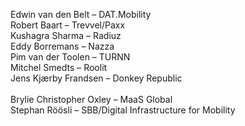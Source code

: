 Edwin van den Belt – DAT.Mobility<br>
Robert Baart – Trevvel/Paxx<br>
Kushagra Sharma – Radiuz<br>
Eddy Borremans – Nazza<br>
Pim van der Toolen – TURNN<br>
Mitchel Smedts – Roolit<br>
Jens Kjærby Frandsen – Donkey Republic<br>
<br>
Brylie Christopher Oxley – MaaS Global<br>
Stephan Röösli – SBB/Digital Infrastructure for Mobility<br>

